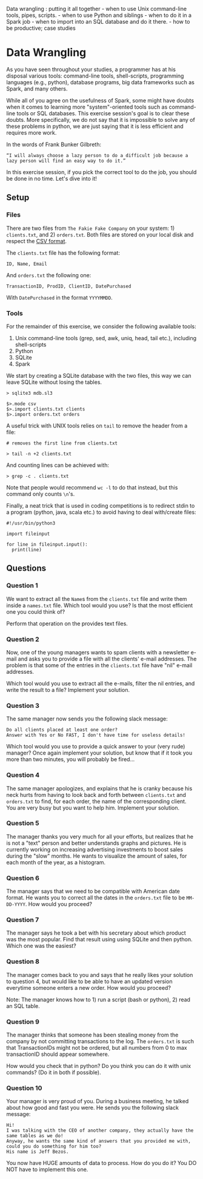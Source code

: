 Data wrangling : putting it all together
    - when to use Unix command-line tools, pipes, scripts.
    - when to use Python and siblings
    - when to do it in a Spark job
    - when to import into an SQL database and do it there.
    - how to be productive; case studies


# Data Wrangling

As you have seen throughout your studies, a programmer has at his disposal various tools: command-line tools, shell-scripts, programming languages (e.g., python), database programs, big data frameworks such as Spark, and many others.

While all of you agree on the usefulness of Spark, some might have doubts when it comes to learning more "system"-oriented tools such as command-line tools or SQL databases.
This exercise session's goal is to clear these doubts.
More specifically, we do not say that it is impossible to solve any of these problems in python, we are just saying that it is less efficient and requires more work.

In the words of Frank Bunker Gilbreth: 

```
“I will always choose a lazy person to do a difficult job because a lazy person will find an easy way to do it.”
```

In this exercise session, if you pick the correct tool to do the job, you should be done in no time.
Let's dive into it!

## Setup

### Files

There are two files from `The Fakie Fake Company` on your system: 1) `clients.txt`, and 2) `orders.txt`.
Both files are stored on your local disk and respect the [CSV format](https://en.wikipedia.org/wiki/Comma-separated_values).

The `clients.txt` file has the following format: 

```
ID, Name, Email
```

And `orders.txt` the following one:

```
TransactionID, ProdID, ClientID, DatePurchased
```

With `DatePurchased` in the format `YYYYMMDD`.


### Tools 

For the remainder of this exercise, we consider the following available tools: 

1. Unix command-line tools (grep, sed, awk, uniq, head, tail etc.), including shell-scripts
2. Python
3. SQLite 
4. Spark

We start by creating a SQLite database with the two files, this way we can leave SQLite without losing the tables.

```
> sqlite3 mdb.sl3

$>.mode csv
$>.import clients.txt clients
$>.import orders.txt orders
```

A useful trick with UNIX tools relies on `tail` to remove the header from a file:

```
# removes the first line from clients.txt

> tail -n +2 clients.txt

```

And counting lines can be achieved with:

```
> grep -c . clients.txt
```

Note that people would recommend `wc -l` to do that instead, but this command only counts `\n`'s.

Finally, a neat trick that is used in coding competitions is to redirect stdin to a program (python, java, scala etc.) to avoid having to deal with/create files:

```
#!/usr/bin/python3

import fileinput

for line in fileinput.input():
  print(line)

```

## Questions

### Question 1

We want to extract all the `Name`s from the `clients.txt` file and write them inside a `names.txt` file.
Which tool would you use? Is that the most efficient one you could think of?

Perform that operation on the provides text files.

### Question 2

Now, one of the young managers wants to spam clients with a newsletter e-mail and asks you to provide a file with all the clients' e-mail addresses.
The problem is that some of the entries in the `clients.txt` file have "nil" e-mail addresses.

Which tool would you use to extract all the e-mails, filter the nil entries, and write the result to a file?
Implement your solution.

### Question 3

The same manager now sends you the following slack message: 

```
Do all clients placed at least one order? 
Answer with Yes or No FAST, I don't have time for useless details!
```

Which tool would you use to provide a quick answer to your (very rude) manager?
Once again implement your solution, but know that if it took you more than two minutes, you will probably be fired...

### Question 4

The same manager apologizes, and explains that he is cranky because his neck hurts from having to look back and forth between `clients.txt` and `orders.txt` to find, for each order, the name of the corresponding client.
You are very busy but you want to help him.
Implement your solution.

### Question 5

The manager thanks you very much for all your efforts, but realizes that he is not a "text" person and better understands graphs and pictures.
He is currently working on increasing advertising investments to boost sales during the "slow" months.
He wants to visualize the amount of sales, for each month of the year, as a histogram.  

### Question 6

The manager says that we need to be compatible with American date format.
He wants you to correct all the dates in the `orders.txt` file to be `MM-DD-YYYY`.
How would you proceed?

### Question 7 

The manager says he took a bet with his secretary about which product was the most popular.
Find that result using  using SQLite and then python.
Which one was the easiest?

### Question 8

The manager comes back to you and says that he really likes your solution to question 4, but would like to be able to have an updated version everytime someone enters a new order. 
How would you proceed? 

Note: The manager knows how to 1) run a script (bash or python), 2) read an SQL table.

### Question 9

The manager thinks that someone has been stealing money from the company by not committing transactions to the log.
The `orders.txt` is such that TransactionIDs might not be ordered, but all numbers from 0 to max transactionID should appear somewhere.

How would you check that in python? Do you think you can do it with unix commands?
(Do it in both if possible).

### Question 10

Your manager is very proud of you.
During a business meeting, he talked about how good and fast you were.
He sends you the following slack message: 

```
Hi!
I was talking with the CEO of another company, they actually have the same tables as we do!
Anyway, he wants the same kind of answers that you provided me with, could you do something for him too?
His name is Jeff Bezos.
```

You now have HUGE amounts of data to process.
How do you do it?
You DO NOT have to implement this one.

